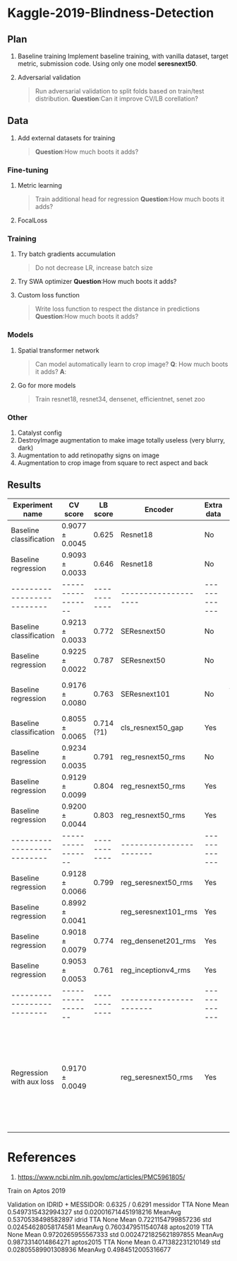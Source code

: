 # Kaggle-2019-Blindness-Detection

## Plan

1. Baseline training
Implement baseline training, with vanilla dataset, target metric, submission code.
Using only one model **seresnext50**.

1. Adversarial validation
    > Run adversarial validation to split folds based on train/test distribution. 
    **Question**:Can it improve CV/LB corellation? 

## Data

1. Add external datasets for training
    > **Question**:How much boots it adds? 


### Fine-tuning
1. Metric learning
    > Train additional head for regression
    **Question**:How much boots it adds? 

1. FocalLoss

### Training
1. Try batch gradients accumulation
    > Do not decrease LR, increase batch size

1. Try SWA optimizer
    **Question**:How much boots it adds? 

1. Custom loss function
    > Write loss function to respect the distance in predictions
      **Question**:How much boots it adds? 

### Models

1. Spatial transformer network
    > Can model automatically learn to crop image?
    **Q**: How much boots it adds? 
    **A**: 

1. Go for more models
    > Train resnet18, resnet34, densenet, efficientnet, senet zoo

### Other

1. Catalyst config
1. DestroyImage augmentation to make image totally useless (very blurry, dark)
2. Augmentation to add retinopathy signs on image
3. Augmentation to crop image from square to rect aspect and back 

## Results

| Experiment name          | CV score        | LB score   | Encoder            | Extra data | Note    | Args |
|--------------------------|-----------------|------------|--------------------|------------|---------|-|
| Baseline classification  | 0.9077 ± 0.0045 | 0.625      | Resnet18           | No         | 4 folds |-|
| Baseline regression      | 0.9093 ± 0.0033 | 0.646      | Resnet18           | No         | 4 folds |-|
|--------------------------|-----------------|------------|--------------------|------------|---------|-|
| Baseline classification  | 0.9213 ± 0.0033 | 0.772      | SEResnext50        | No         | 4 folds |-|
| Baseline regression      | 0.9225 ± 0.0022 | 0.787      | SEResnext50        | No         | 2 folds |-|
| Baseline regression      | 0.9176 ± 0.0080 | 0.763      | SEResnext101       | No         | 4 folds, Multi-pooling |-|
| Baseline classification  | 0.8055 ± 0.0065 | 0.714 (?1) | cls_resnext50_gap  | Yes        | 4 folds |-|
| Baseline regression      | 0.9234 ± 0.0035 | 0.791      | reg_resnext50_rms  | No         | 4 folds |-|
| Baseline regression      | 0.9129 ± 0.0099 | 0.804      | reg_resnext50_rms  | Yes        | 4 folds |-|
| Baseline regression      | 0.9200 ± 0.0044 | 0.803      | reg_resnext50_rms  | Yes        | 4 folds (768) |-|
|--------------------------|-----------------|------------|-----------------------|------------|---------|-|
| Baseline regression      | 0.9128 ± 0.0066 | 0.799      | reg_seresnext50_rms   | Yes        | 4 folds |-|
| Baseline regression      | 0.8992 ± 0.0041 |            | reg_seresnext101_rms  | Yes        | 4 folds |-|
| Baseline regression      | 0.9018 ± 0.0079 | 0.774      | reg_densenet201_rms   | Yes        | 4 folds |-|
| Baseline regression      | 0.9053 ± 0.0053 | 0.761      | reg_inceptionv4_rms   | Yes        | 4 folds |-|
|--------------------------|-----------------|------------|-----------------------|------------|---------|-|
| Regression with aux loss | 0.9170 ± 0.0049 |            | reg_seresnext50_rms   | Yes        | 4 folds | -m reg_seresnext50_rms -a medium -f 0 -f 1 -f 2 -f 3 -b 60 -l clipped_mse --fp16 -o Adam -d 0.5 -s multistep -lr 1e-4 -wd 1e-4 -e 100 -v --use-idrid --use-messidor --use-aptos2019 --warmup 10 |

# References

1. https://www.ncbi.nlm.nih.gov/pmc/articles/PMC5961805/

Train on Aptos 2019

Validation on IDRID + MESSIDOR: 0.6325 / 0.6291
messidor TTA None Mean 0.5497315432994327 std 0.020016714451918216 MeanAvg 0.5370538498582897
idrid TTA None Mean 0.7221154799857236 std 0.02454628058174581 MeanAvg 0.7603479511540748
aptos2019 TTA None Mean 0.9720265955567333 std 0.0024721825621897855 MeanAvg 0.9873314014864271
aptos2015 TTA None Mean 0.471382231210149 std 0.02805589901308936 MeanAvg 0.4984512005316677
